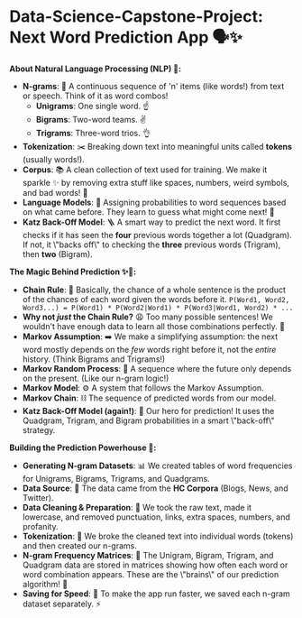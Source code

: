 # Data-Science-Capstone-Project: Next Word Prediction App 🗣️✨

**About Natural Language Processing (NLP) 🧠:**

* **N-grams**: 🔗 A continuous sequence of 'n' items (like words!) from text or speech. Think of it as word combos!
    * **Unigrams**: One single word. ☝️
    * **Bigrams**: Two-word teams. ✌️
    * **Trigrams**: Three-word trios. 👌
* **Tokenization**: ✂️ Breaking down text into meaningful units called **tokens** (usually words!).
* **Corpus**: 📚 A clean collection of text used for training. We make it sparkle ✨ by removing extra stuff like spaces, numbers, weird symbols, and bad words! 🧼
* **Language Models**: 🤖 Assigning probabilities to word sequences based on what came before. They learn to guess what might come next! 🤔
* **Katz Back-Off Model**: 🪜 A smart way to predict the next word. It first checks if it has seen the **four** previous words together a lot (Quadgram). If not, it \\\"backs off\\\" to checking the **three** previous words (Trigram), then **two** (Bigram).

**The Magic Behind Prediction ✨🔮:**

* **Chain Rule**: 🔗 Basically, the chance of a whole sentence is the product of the chances of each word given the words before it.  `P(Word1, Word2, Word3...) = P(Word1) * P(Word2|Word1) * P(Word3|Word1, Word2) * ...`
* **Why not *just* the Chain Rule?** 😩 Too many possible sentences! We wouldn't have enough data to learn all those combinations perfectly. 🤯
* **Markov Assumption**: ➡️ We make a simplifying assumption: the next word mostly depends on the *few* words right before it, not the *entire* history. (Think Bigrams and Trigrams!)
* **Markov Random Process**: 🎲 A sequence where the future only depends on the present. (Like our n-gram logic!)
* **Markov Model**: ⚙️ A system that follows the Markov Assumption.
* **Markov Chain**: ⛓️ The sequence of predicted words from our model.
* **Katz Back-Off Model (again!)**: 🦸 Our hero for prediction! It uses the Quadgram, Trigram, and Bigram probabilities in a smart \\\"back-off\\\" strategy.

**Building the Prediction Powerhouse 💪:**

* **Generating N-gram Datasets**: 📊 We created tables of word frequencies for Unigrams, Bigrams, Trigrams, and Quadgrams.
* **Data Source**: 💾 The data came from the **HC Corpora** (Blogs, News, and Twitter).
* **Data Cleaning & Preparation**: 🧹 We took the raw text, made it lowercase, and removed punctuation, links, extra spaces, numbers, and profanity.
* **Tokenization**: 🧩 We broke the cleaned text into individual words (tokens) and then created our n-grams.
* **N-gram Frequency Matrices**: 🔢 The Unigram, Bigram, Trigram, and Quadgram data are stored in matrices showing how often each word or word combination appears. These are the \\\"brains\\\" of our prediction algorithm! 🧠
* **Saving for Speed**: 💾 To make the app run faster, we saved each n-gram dataset separately. ⚡

